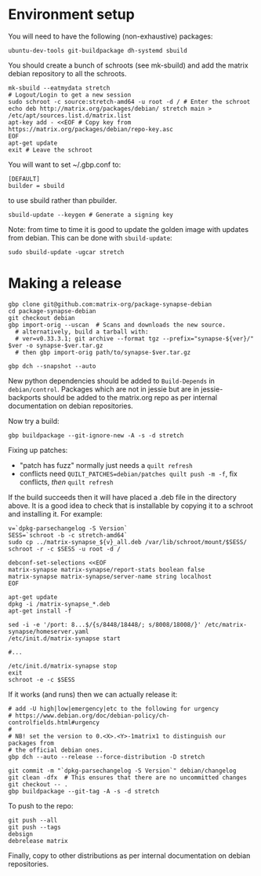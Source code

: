 # Environment setup

You will need to have the following (non-exhaustive) packages:

    ubuntu-dev-tools git-buildpackage dh-systemd sbuild

You should create a bunch of schroots (see mk-sbuild) and add the matrix
debian repository to all the schroots.

    mk-sbuild --eatmydata stretch
    # Logout/Login to get a new session
    sudo schroot -c source:stretch-amd64 -u root -d / # Enter the schroot
    echo deb http://matrix.org/packages/debian/ stretch main > /etc/apt/sources.list.d/matrix.list
    apt-key add - <<EOF # Copy key from https://matrix.org/packages/debian/repo-key.asc
    EOF
    apt-get update
    exit # Leave the schroot
    
You will want to set ~/.gbp.conf to:

    [DEFAULT]
    builder = sbuild

to use sbuild rather than pbuilder.

    sbuild-update --keygen # Generate a signing key

Note: from time to time it is good to update the golden image with updates from debian. This can be done with `sbuild-update`:

    sudo sbuild-update -ugcar stretch


# Making a release

    gbp clone git@github.com:matrix-org/package-synapse-debian
    cd package-synapse-debian
    git checkout debian
    gbp import-orig --uscan  # Scans and downloads the new source.
      # alternatively, build a tarball with:
      # ver=v0.33.3.1; git archive --format tgz --prefix="synapse-${ver}/" $ver -o synapse-$ver.tar.gz
      # then gbp import-orig path/to/synapse-$ver.tar.gz

    gbp dch --snapshot --auto

New python dependencies should be added to `Build-Depends` in `debian/control`.
Packages which are not in jessie but are in jessie-backports should be added
to the matrix.org repo as per internal documentation on debian repositories.

Now try a build:

    gbp buildpackage --git-ignore-new -A -s -d stretch

Fixing up patches:

* "patch has fuzz" normally just needs a `quilt refresh`
* conflicts need `QUILT_PATCHES=debian/patches quilt push -m -f`, fix conflicts, *then* `quilt refresh`

If the build succeeds then it will have placed a .deb file in the directory
above. It is a good idea to check that is installable by copying it to a
schroot and installing it. For example:

    v=`dpkg-parsechangelog -S Version`
    SESS=`schroot -b -c stretch-amd64`
    sudo cp ../matrix-synapse_${v}_all.deb /var/lib/schroot/mount/$SESS/
    schroot -r -c $SESS -u root -d /
    
    debconf-set-selections <<EOF
    matrix-synapse matrix-synapse/report-stats boolean false
    matrix-synapse matrix-synapse/server-name string localhost
    EOF
    
    apt-get update
    dpkg -i /matrix-synapse_*.deb
    apt-get install -f
    
    sed -i -e '/port: 8...$/{s/8448/18448/; s/8008/18008/}' /etc/matrix-synapse/homeserver.yaml
    /etc/init.d/matrix-synapse start
    
    #...
    
    /etc/init.d/matrix-synapse stop
    exit
    schroot -e -c $SESS

If it works (and runs) then we can actually release it:

    # add -U high|low|emergency|etc to the following for urgency
    # https://www.debian.org/doc/debian-policy/ch-controlfields.html#urgency
    #
    # NB! set the version to 0.<X>.<Y>-1matrix1 to distinguish our packages from
    # the official debian ones.
    gbp dch --auto --release --force-distribution -D stretch
    
    git commit -m "`dpkg-parsechangelog -S Version`" debian/changelog
    git clean -dfx  # This ensures that there are no uncommitted changes
    git checkout -- .
    gbp buildpackage --git-tag -A -s -d stretch

To push to the repo:

    git push --all
    git push --tags
    debsign
    debrelease matrix

Finally, copy to other distributions as per internal documentation on 
debian repositories.
